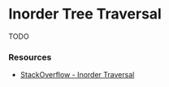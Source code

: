 Inorder Tree Traversal
======================

TODO

### Resources
- [StackOverflow - Inorder Traversal](http://stackoverflow.com/questions/486039/in-order-tree-traversal)
